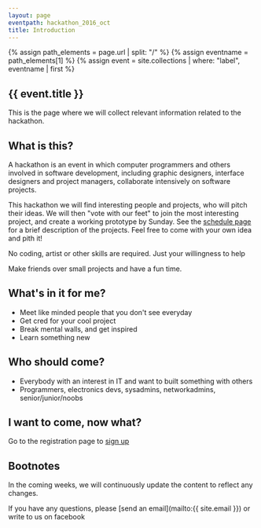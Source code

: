```yaml
---
layout: page
eventpath: hackathon_2016_oct
title: Introduction
---
```



{% assign path_elements = page.url | split: "/"  %}
{% assign eventname = path_elements[1] %}
{% assign event = site.collections | where: "label", eventname | first %}

{{ event.title }}
---------------------------------

This is the page where we will collect relevant information related to the hackathon.


What is this?
---------------

A hackathon is an event in which computer programmers and others involved in software development, including graphic designers, interface designers and project managers, collaborate intensively on software projects.

This hackathon we will find interesting people and projects, who will pitch their ideas. We will then "vote with our feet" to join the most interesting project, and create a working prototype by Sunday. See the [schedule page]({{site.baseurl}}/{{eventname}}/schedule.html) for a brief description of the projects. Feel free to come with your own idea and pith it!

No coding, artist or other skills are required. Just your willingness to help

Make friends over small projects and have a fun time.


What's in it for me?
-----------------------

* Meet like minded people that you don't see everyday
* Get cred for your cool project
* Break mental walls, and get inspired
* Learn something new

Who should come?
--------------------

* Everybody with an interest in IT and want to built something with others
* Programmers, electronics devs, sys­admins, networkadmins, senior/junior/noobs


I want to come, now what?
-----------------------------

Go to the registration page to [sign up]({{site.baseurl}}/{{page.eventpath}}/sign_up.html)


Bootnotes
--------------

In the coming weeks, we will continuously update the content to reflect any changes.

If you have any questions, please [send an email](mailto:{{ site.email }}) or write to us on facebook
